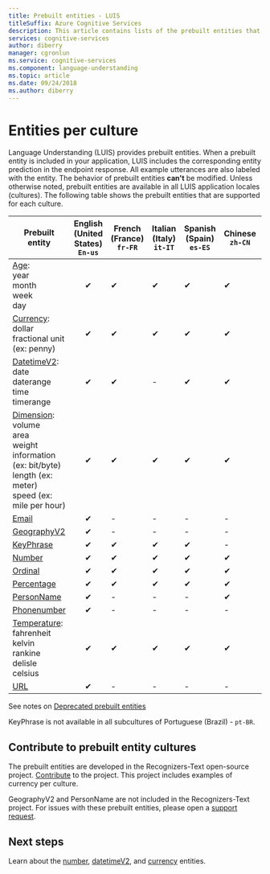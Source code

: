 ```yaml
---
title: Prebuilt entities - LUIS
titleSuffix: Azure Cognitive Services
description: This article contains lists of the prebuilt entities that are included in Language Understanding (LUIS).
services: cognitive-services
author: diberry
manager: cgronlun
ms.service: cognitive-services
ms.component: language-understanding
ms.topic: article
ms.date: 09/24/2018
ms.author: diberry
---
```


# Entities per culture

Language Understanding (LUIS) provides prebuilt entities. When a prebuilt entity is included in your application, LUIS includes the corresponding entity prediction in the endpoint response. All example utterances are also labeled with the entity. The behavior of prebuilt entities **can't** be modified. Unless otherwise noted, prebuilt entities are available in all LUIS application locales (cultures). The following table shows the prebuilt entities that are supported for each culture.

Prebuilt entity   |   English (United States)<br>```En-us```   |   French (France)<br>```fr-FR```   |   Italian (Italy)<br>```it-IT```   |   Spanish (Spain)<br>```es-ES```   |   Chinese<br>```zh-CN```   |   German<br>```de-DE```   |   Portuguese (Brazil)<br>```pt-BR```   |   Japanese (Japan)<br>```ja-JP```   |   Korean (Korea)<br>```ko-kr```   | French (Canada)<br>```fr-CA```   |   Spanish (Mexico)<br>```es-MX```   |   Dutch (Netherlands)<br>```nl-NL```   |
------|:------:|------|------|------|------|------|------|------|------|------|------|------|
[Age](luis-reference-prebuilt-age.md):<br>year<br>month<br>week<br>day   |    ✔   |    ✔   |    ✔   |    ✔   |    ✔   |    ✔   |    ✔   |    ✔   |   -   |   -   |   -   |   -   |
[Currency](luis-reference-prebuilt-currency.md):<br>dollar<br>fractional unit (ex: penny)  |    ✔   |    ✔   |    ✔   |    ✔   |    ✔   |    ✔   |    ✔   |    ✔   |   -   |   -   |   -   |   -   |
[DatetimeV2](luis-reference-prebuilt-datetimev2.md):<br>date<br>daterange<br>time<br>timerange   |    ✔   |   ✔   |   -   |   ✔   |    ✔   |   -   |   ✔   |   -   |   -   |   -   |   -   |   -   |
[Dimension](luis-reference-prebuilt-dimension.md):<br>volume<br>area<br>weight<br>information (ex: bit/byte)<br>length (ex: meter)<br>speed (ex: mile per hour)  |    ✔   |    ✔   |    ✔   |    ✔   |    ✔   |    ✔   |    ✔   |    ✔   |   -   |   -   |   -   |   -   |
[Email](luis-reference-prebuilt-email.md)   |    ✔   |   -   |   -   |   -   |   -   |   -   |   -   |   -   |   -   |   -   |   -   |   -   |
[GeographyV2](luis-reference-prebuilt-geographyV2.md)   |    ✔   |   -   |   -   |   -   |   -   |   -   |   -   |   -   |   -   |   -   |   -   |   -   |
[KeyPhrase](luis-reference-prebuilt-keyphrase.md)   |    ✔   |   ✔   |   ✔   |   ✔   |   -   |   ✔   |   ✔   |   ✔   |   ✔   |   ✔   |   ✔   |   ✔   |
[Number](luis-reference-prebuilt-number.md)   |    ✔   |    ✔   |    ✔   |    ✔   |    ✔   |    ✔   |    ✔   |    ✔   |   -   |   -   |   -   |   -   |
[Ordinal](luis-reference-prebuilt-ordinal.md)   |    ✔   |    ✔   |    ✔   |    ✔   |    ✔   |    ✔   |    ✔   |    ✔   |   -   |   -   |   -   |   -   |
[Percentage](luis-reference-prebuilt-percentage.md)   |    ✔   |    ✔   |    ✔   |    ✔   |    ✔   |    ✔   |    ✔   |    ✔   |   -   |   -   |   -   |   -   |
[PersonName](luis-reference-prebuilt-person.md)   |    ✔   |    -   |    -   |    -   |    ✔   |    -   |    -   |    -   |   -   |   -   |   -   |   -   |
[Phonenumber](luis-reference-prebuilt-phonenumber.md)   |    ✔   |   -   |   -   |   -   |   -   |   -   |   -   |   -   |   -   |   -   |   -   |   -   |
[Temperature](luis-reference-prebuilt-temperature.md):<br>fahrenheit<br>kelvin<br>rankine<br>delisle<br>celsius   |    ✔   |    ✔   |    ✔   |    ✔   |    ✔   |    ✔   |    ✔   |    ✔   |   -   |   -   |   -   |   -   |
[URL](luis-reference-prebuilt-url.md)   |    ✔   |   -   |   -   |   -   |   -   |   -   |   -   |   -   |   -   |   -   |   -   |   -   |

See notes on [Deprecated prebuilt entities](luis-reference-prebuilt-deprecated.md)

KeyPhrase is not available in all subcultures of Portuguese (Brazil) - ```pt-BR```.

## Contribute to prebuilt entity cultures
The prebuilt entities are developed in the Recognizers-Text open-source project. [Contribute](https://github.com/Microsoft/Recognizers-Text) to the project. This project includes examples of currency per culture. 

GeographyV2 and PersonName are not included in the Recognizers-Text project. For issues with these prebuilt entities, please open a [support request](../../../azure-supportability/how-to-create-azure-support-request.md). 

## Next steps

Learn about the [number](luis-reference-prebuilt-number.md), [datetimeV2](luis-reference-prebuilt-datetimev2.md), and [currency](luis-reference-prebuilt-currency.md) entities. 
